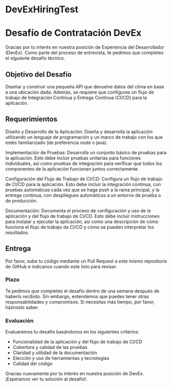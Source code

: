 # DevExHiringTest

# Desafío de Contratación DevEx

Gracias por tu interés en nuestra posición de Experiencia del Desarrollador (DevEx). Como parte del proceso de entrevista, te pedimos que completes el siguiente desafío técnico.

## Objetivo del Desafío

Diseñar y construir una pequeña API que devuelve datos del clima en base a una ubicación dada. Además, se requiere que configures un flujo de trabajo de Integración Continua y Entrega Continua (CI/CD) para la aplicación.

## Requerimientos

Diseño y Desarrollo de la Aplicación: Diseña y desarrolla la aplicación utilizando un lenguaje de programación y un marco de trabajo con los que estés familiarizado (de preferencia node o java).

Implementación de Pruebas: Desarrolla un conjunto básico de pruebas para la aplicación. Esto debe incluir pruebas unitarias para funciones individuales, así como pruebas de integración para verificar que todos los componentes de la aplicación funcionan juntos correctamente.

Configuración del Flujo de Trabajo de CI/CD: Configura un flujo de trabajo de CI/CD para la aplicación. Esto debe incluir la integración continua, con pruebas automáticas cada vez que se haga push a la rama principal, y la entrega continua, con despliegues automáticos a un entorno de prueba o de producción.

Documentación: Documenta el proceso de configuración y uso de la aplicación y del flujo de trabajo de CI/CD. Esto debe incluir instrucciones para instalar y ejecutar la aplicación, así como una descripción de cómo funciona el flujo de trabajo de CI/CD y cómo se pueden interpretar los resultados.

## Entrega

Por favor, sube tu código mediante un Pull Request a este mismo repositorio de GitHub e indicanos cuando este listo para revisar.

### Plazo

Te pedimos que completes el desafío dentro de una semana después de haberlo recibido. Sin embargo, entendemos que puedes tener otras responsabilidades y compromisos. Si necesitas más tiempo, por favor, háznoslo saber.

### Evaluación

Evaluaremos tu desafío basándonos en los siguientes criterios:

- Funcionalidad de la aplicación y del flujo de trabajo de CI/CD
- Cobertura y calidad de las pruebas
- Claridad y utilidad de la documentación
- Elección y uso de herramientas y tecnologías
- Calidad del código

Gracias nuevamente por tu interés en nuestra posición de DevEx. ¡Esperamos ver tu solución al desafío!.